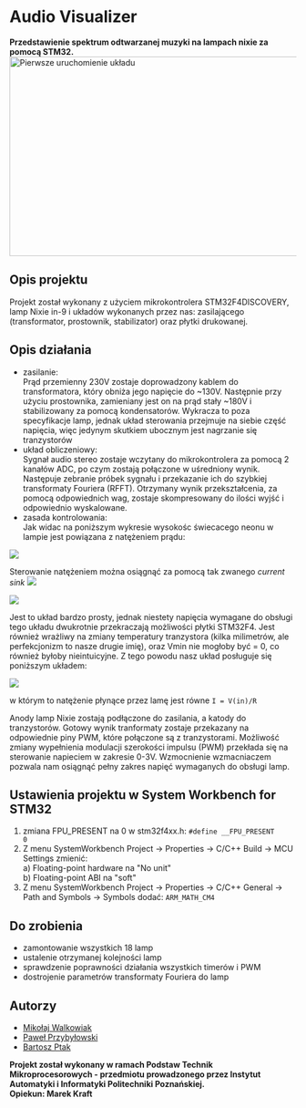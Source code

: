 
# Audio Visualizer
**Przedstawienie spektrum odtwarzanej muzyki na lampach nixie za pomocą STM32.**
<img src="https://scontent-waw1-1.xx.fbcdn.net/v/t1.15752-9/35240453_1610562355727098_3018999595452596224_n.png?_nc_cat=0&oh=07fd6268e9ff539c5768447c8ce7ff9b&oe=5BC332F9" width="750" height="350" alt="Pierwsze uruchomienie układu">

## Opis projektu
Projekt został wykonany z użyciem mikrokontrolera STM32F4DISCOVERY, lamp Nixie in-9 i układów wykonanych przez nas: 
zasilającego (transformator, prostownik, stabilizator) oraz płytki drukowanej.

## Opis działania
* zasilanie:  
Prąd przemienny 230V zostaje doprowadzony kablem do transformatora, który obniża jego napięcie do ~130V. Następnie przy użyciu prostownika, zamieniany jest on na prąd stały ~180V i stabilizowany za pomocą kondensatorów. Wykracza to poza specyfikacje lamp, jednak układ sterowania przejmuje na siebie część napięcia, więc jedynym skutkiem ubocznym jest nagrzanie się tranzystorów
* układ obliczeniowy:  
Sygnał audio stereo zostaje wczytany do mikrokontrolera za pomocą 2 kanałów ADC, po czym zostają połączone w uśredniony wynik. Następuje
zebranie próbek sygnału i przekazanie ich do szybkiej transformaty Fouriera (RFFT). Otrzymany wynik przekształcenia, za pomocą odpowiednich
wag, zostaje skompresowany do ilości wyjść i odpowiednio wyskalowane. 
* zasada kontrolowania:  
Jak widac na poniższym wykresie wysokośc świecacego neonu w lampie jest powiązana z natężeniem prądu:
<img src= "https://i.imgur.com/2FdSKM0.png">

Sterowanie natężeniem można osiągnąć za pomocą tak zwanego <i> current sink </i>
<img src="https://i.imgur.com/0xkUhvV.png">


<img src="https://i.imgur.com/db0xtqB.png">
                                                                  
Jest to układ bardzo prosty, jednak niestety napięcia wymagane do obsługi tego układu dwukrotnie przekraczają możliwości płytki STM32F4.
Jest również wrażliwy na zmiany temperatury tranzystora (kilka milimetrów, ale perfekcjonizm to nasze drugie imię), oraz Vmin nie mogłoby być = 0, co również byłoby nieintuicyjne.
Z tego powodu nasz układ posługuje się poniższym układem:


<img src="https://i.imgur.com/v6mt7dC.png">

w którym to natężenie płynące przez lamę jest równe `I = V(in)/R`

Anody lamp Nixie zostają podłączone do zasilania, a katody do tranzystorów. Gotowy wynik tranformaty zostaje przekazany na odpowiednie piny PWM, które połączone są z tranzystorami. Możliwość zmiany wypełnienia modulacji szerokości impulsu (PWM) przekłada się na sterowanie napieciem w zakresie 0-3V. Wzmocnienie wzmacniaczem pozwala nam osiągnąć pełny zakres napięć wymaganych do obsługi lamp.

## Ustawienia projektu w System Workbench for STM32
1. zmiana FPU_PRESENT na 0 w stm32f4xx.h:
     `#define __FPU_PRESENT             0`
2. Z menu SystemWorkbench Project -> Properties -> C/C++ Build -> MCU Settings zmienić:  
     a) Floating-point hardware na "No unit"  
     b) Floating-point ABI na "soft"
3. Z menu SystemWorkbench Project -> Properties -> C/C++ General -> Path and Symbols -> Symbols dodać:
    `ARM_MATH_CM4`
    
## Do zrobienia
* zamontowanie wszystkich 18 lamp
* ustalenie otrzymanej kolejności lamp
* sprawdzenie poprawności działania wszystkich timerów i PWM
* dostrojenie parametrów transformaty Fouriera do lamp

## Autorzy
* [Mikołaj Walkowiak](https://github.com/mikolaj-walkowiak)
* [Paweł Przybyłowski](https://github.com/stfoorca)
* [Bartosz Ptak](https://github.com/bartoszptak/)  
  
**Projekt został wykonany w ramach Podstaw Technik Mikroprocesorowych - przedmiotu prowadzonego przez Instytut Automatyki i Informatyki Politechniki Poznańskiej.  
Opiekun: Marek Kraft**
